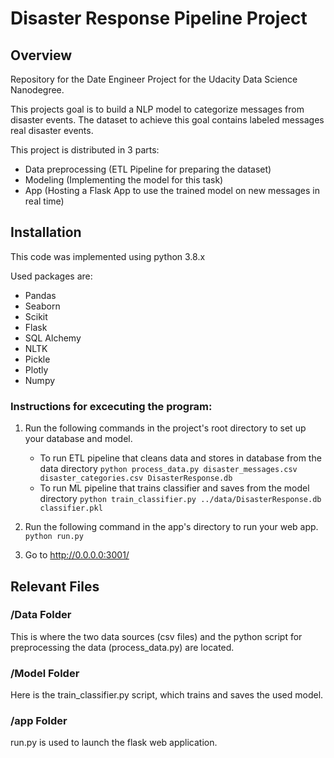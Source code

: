 # Disaster Response Pipeline Project

## Overview
Repository for the Date Engineer Project for the Udacity Data Science Nanodegree.

This projects goal is to build a NLP model to categorize messages from disaster events.
The dataset to achieve this goal contains labeled messages real disaster events.

This project is distributed in 3 parts:
- Data preprocessing (ETL Pipeline for preparing the dataset)
- Modeling (Implementing the model for this task)
- App (Hosting a Flask App to use the trained model on new messages in real time)


## Installation

This code was implemented using python 3.8.x

Used packages are:

- Pandas
- Seaborn
- Scikit 
- Flask
- SQL Alchemy
- NLTK 
- Pickle
- Plotly
- Numpy

### Instructions for excecuting the program:
1. Run the following commands in the project's root directory to set up your database and model.

    - To run ETL pipeline that cleans data and stores in database from the data directory
        `python process_data.py disaster_messages.csv disaster_categories.csv DisasterResponse.db`
    - To run ML pipeline that trains classifier and saves from the model directory
        `python train_classifier.py ../data/DisasterResponse.db classifier.pkl`

2. Run the following command in the app's directory to run your web app.
    `python run.py`

3. Go to http://0.0.0.0:3001/

## Relevant Files

### /Data Folder
This is where the two data sources (csv files) and the python script for preprocessing the data (process_data.py) are located.

### /Model Folder
Here is the train_classifier.py script, which trains and saves the used model.

### /app Folder
run.py is used to launch the flask web application.

